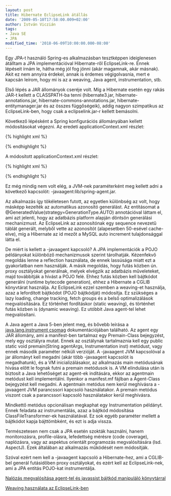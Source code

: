 ```yaml
---
layout: post
title: Hibernate EclipseLink átállás
date: '2009-05-10T17:58:00.009+02:00'
author: István Viczián
tags:
- Java SE
- JPA
modified_time: '2018-06-09T10:00:00.000-08:00'
---
```


Egy JPA-t használó Spring-es alkalmazásban tesztképpen ideiglenesen
átálltam a JPA implementációval Hibernate-ről EclipseLink-re. Ennek
lépéseit írnám le, hátha még jól fog jönni (akár magamnak, akár másnak).
Akit ez nem annyira érdekel, annak is érdemes végigolvasnia, mert e
kapcsán leírom, hogy mi is az a weaving, Java agent, instrumentation,
stb.

Első lépés a JAR állományok cseréje volt. Míg a Hibernate esetén egy
rakás JAR-t kellett a CLASSPATH-ba tenni (hibernate3.jar,
hibernate-annotations.jar, hibernate-commons-annotations.jar,
hibernate-entitymanager.jar és az összes függőségeik), addig nagyon
szimpatikus az EclipseLink-ben, hogy csak a eclipselink.jar-r kellett
bemásolni.

Következő lépésként a Spring konfigurációs állományában kellett
módosításokat végezni. Az eredeti applicationContext.xml részlet:

{% highlight xml %}
<bean id="entityManagerFactory"
   class="org.springframework.orm.jpa.LocalContainerEntityManagerFactoryBean">
 <property name="dataSource" ref="dataSource"/>

 <property name="jpaVendorAdapter">
     <bean
         class="org.springframework.orm.jpa.vendor.HibernateJpaVendorAdapter">
         <property name="showSql" value="false" />
         <property name="generateDdl" value="true" />
      <property name="databasePlatform" value="org.hibernate.dialect.MySQL5Dialect" />
     </bean>
 </property>
</bean>
{% endhighlight %}

A módosított applicationContext.xml részlet:

{% highlight xml %}
<bean id="entityManagerFactory"
   class="org.springframework.orm.jpa.LocalContainerEntityManagerFactoryBean">
 <property name="dataSource" ref="dataSource"/>

 <property name="jpaVendorAdapter">
     <bean
         class="org.springframework.orm.jpa.vendor.EclipseLinkJpaVendorAdapter">
         <property name="showSql" value="false" />
         <property name="generateDdl" value="true" />
      <property name="databasePlatform" value="org.eclipse.persistence.platform.database.MySQLPlatform" />
     </bean>
 </property>

 <property name="loadTimeWeaver">
<bean class="org.springframework.instrument.classloading.InstrumentationLoadTimeWeaver" />
</property>
</bean>
{% endhighlight %}

Ez még mindig nem volt elég, a JVM-nek paraméterként meg kellett adni a
következő kapcsolót: -javaagent:lib/spring-agent.jar.

Az alkalmazás így tökéletesen futott, az egyetlen különbség az volt,
hogy másképp kezelték az automatikus azonosító generálást. Az
entitásomat a @GeneratedValue(strategy=GenerationType.AUTO) annotációval
láttam el, ami azt jelenti, hogy az adatbázis platform alapján döntsön
generálási mechanizmust. Az EclipseLink az azonosítónak egy sequence
nevezetű táblát generált, melyből vette az azonosítót (alapesetben
50-esével cache-elve), míg a Hibernate az id mezőt a MySQL auto
increment tulajdonsággal látta el.

De miért is kellett a -javaagent kapcsoló? A JPA implementációk a POJO
példányokat különböző mechanizmusok szerint tárolhatják. Kézenfekvő
megoldás lenne a reflection használata, de ennek lassúsága miatt ezt a
gyakorlatban nem használják. A másik megoldás, hogy futás közben ún.
proxy osztályokat generálnak, melyek elvégzik az adatbázis műveleteket,
majd továbbítják a hívást a POJO felé. Ehhez futás közben kell bájtkódot
generálni (runtime bytecode generation), ehhez a Hibernate a CGLIB
könyvtárat használja. Az EclipseLink ezzel szemben a weaving-et
használja, azaz a lefordított bájtkódot (POJO bájtkódját) módosítja. Ez
szükséges a lazy loading, change tracking, fetch groups és a belső
optimalizálások megvalósítására. Ez történhet fordításkor (static
weaving), és történhet futás közben is (dynamic weaving). Ez utóbbit
Java agent-tel lehet megvalósítani.

A Java agent a Java 5-ben jelent meg, és bővebb leírása a
[java.lang.instrument
csomag](http://java.sun.com/javase/6/docs/api/java/lang/instrument/package-summary.html)
dokumentációjában található. Az agent egy JAR állomány, ami a
manifest-ben tartalmaz egy Premain-Class bejegyzést, mely egy osztályra
mutat. Ennek az osztálynak tartalmaznia kell egy public static void
premain(String agentArgs, Instrumentation inst) metódust, vagy ennek
második paraméter nélküli verzióját. A -javaagent JVM kapcsolóval a jar
állományt kell megadni (akár több -javaagent kapcsolót is megadhatunk),
és a VM inicializálásakor, az alkalmazás main metódusának hívása előtt
le fognak futni a premain metódusok is. A VM elindulása után is biztosít
a Java lehetőséget az agent-ek indítására, ekkor az agentmain metódust
kell implementálni. Ilyenkor a manifest.mf fájlban a Agent-Class
bejegyzést kell megadni. A agentmain metódus nem kerül meghívásra a
-javaagent JVM parancssori kapcsoló használatakor. A premain metódus
viszont csak a parancssori kapcsoló használatakor kerül meghívásra.

Mindkettő metódus opcionálisan megkaphat egy Instrumentation példányt.
Ennek feladata az instrumentálás, azaz a bájtkód módosítása
ClassFileTransformer-ek használatával. Ez sok egyéb paraméter mellett a
bájtkódot kapja bájttömbként, és ezt is adja vissza.

Természetesen nem csak a JPA esetén szokták használni, hanem
monitorozásra, profile-olásra, lefedettség mérésre (code coverage),
naplózásra, vagy az aspektus orientált programozás megvalósítására (lsd.
AspectJ). Ezek általában az alkalmazás működését nem módosítják.

Szóval ezért nem kell a -javaagent kapcsoló a Hibernate-hez, ami a
CGLIB-bel generál futásidőben proxy osztályokat, és ezért kell az
EclipseLink-nek, ami a JPA entitás POJO-kat instrumentálja.

[Nalózás megvalósítása agent-tel és javassist bájtkód manipuláló
könyvtárral](http://today.java.net/pub/a/today/2008/04/24/add-logging-at-class-load-time-with-instrumentation.html)

[Weaving használata az
EclipseLink-ben](http://wiki.eclipse.org/Introduction_to_EclipseLink_Application_Development_%28ELUG%29#Using_Weaving)
